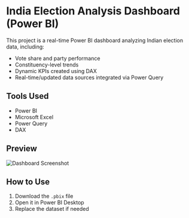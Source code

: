 # India Election Analysis Dashboard (Power BI)

This project is a real-time Power BI dashboard analyzing Indian election data, including:

- Vote share and party performance
- Constituency-level trends
- Dynamic KPIs created using DAX
- Real-time/updated data sources integrated via Power Query

## Tools Used
- Power BI
- Microsoft Excel
- Power Query
- DAX

## Preview
![Dashboard Screenshot](screenshot.png)

## How to Use
1. Download the `.pbix` file
2. Open it in Power BI Desktop
3. Replace the dataset if needed
